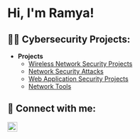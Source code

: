 <h1>Hi, I'm Ramya!</h1>

<h2>👨‍💻 Cybersecurity Projects:</h2>
<ul>
  <li><b>Projects</b>
    <ul>
      <li><a href="https://github.com/rbakka1/Wireless-network-security/tree/main">Wireless Network Security Projects</a></li>
      <li><a href="https://github.com/rbakka1/Network-security-Attacks/tree/main">Network Security Attacks</a></li>
      <li><a href="https://github.com/rbakka1/Web-application-security">Web Application Security Projects</a></li>
      <li><a href="https://github.com/rbakka1/Network-securit-Tools/tree/main">Network Tools</a></li>
    </ul>
  </li>
</ul>

<h2> 🤳 Connect with me:</h2>


[<img align="left" alt="Ramyasree Bakka | LinkedIn" width="22px" src="https://cdn.jsdelivr.net/npm/simple-icons@v3/icons/linkedin.svg" />][linkedin]




[linkedin]: https://www.linkedin.com/in/ramyasree-bakka-34b92b247

<!--
**rbakka1/rbakka1** is a ✨ _special_ ✨ repository because its `README.md` (this file) appears on your GitHub profile.

Here are some ideas to get you started:

- 🔭 I’m currently working on ...
- 🌱 I’m currently learning ...
- 👯 I’m looking to collaborate on ...
- 🤔 I’m looking for help with ...
- 💬 Ask me about ...
- 📫 How to reach me: ...
- 😄 Pronouns: ...
- ⚡ Fun fact: ...
-->
